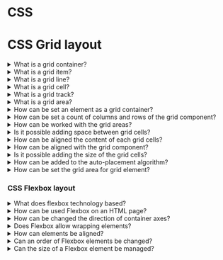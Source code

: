 # CSS

# CSS Grid layout

<details>
  <summary>What is a grid container?</summary>

  In progress ...

</details>

<details>
  <summary>What is a grid item?</summary>

  In progress ...

</details>

<details>
  <summary>What is a grid line?</summary>

  In progress ...

</details>

<details>
  <summary>What is a grid cell?</summary>

  In progress ...

</details>

<details>
  <summary>What is a grid track?</summary>

  In progress ...

</details>

<details>
  <summary>What is a grid area?</summary>

  In progress ...

</details>

<details>
  <summary>How can be set an element as a grid container?</summary>

  In progress ...

</details>

<details>
  <summary>How can be set a count of columns and rows of the grid component?</summary>

  In progress ...

</details>

<details>
  <summary>How can be worked with the grid areas?</summary>

  In progress ...

</details>

<details>
  <summary>Is it possible adding space between grid cells?</summary>

  In progress ...

</details>

<details>
  <summary>How can be aligned the content of each grid cells?</summary>

  In progress ...

</details>

<details>
  <summary>How can be aligned with the grid component?</summary>

  In progress ...

</details>

<details>
  <summary>Is it possible adding the size of the grid cells?</summary>

  In progress ...

</details>

<details>
  <summary>How can be added to the auto-placement algorithm?</summary>

  In progress ...

</details>

<details>
  <summary>How can be set the grid area for grid element?</summary>

  In progress ...

</details>

### CSS Flexbox layout

<details>
  <summary>What does flexbox technology based?</summary>

  Each of the flexbox containers has the base and secondary axis directed perpendicularly each other. Flexbox items suited on the base axis can be moved or stretched out by the secondary axis.

</details>

<details>
  <summary>How can be used Flexbox on an HTML page?</summary>

  Need to set a `display` css property of elemtn to `flex` or `inline-flex` values.

</details>

<details>
  <summary>How can be changed the direction of container axes?</summary>

  The direction of flexbox elements could be managed by `flex-direction` property into a flexbox container element. There are the next available values: `row`, `column`, `row-reverse`, `column-reverse`.

</details>

<details>
  <summary>Does Flexbox allow wrapping elements?</summary>

  A base flexbox elements behaviour is fitting elements onto one line. This behaviour can be changed by wrap property for a flexbox container. There are the next available values: `nowrap`, `wrap`, `wrap-reverse`. Moreover, possible to combine `flex-direction` and `flex-wrap` by `flex-flow` property.

</details>

<details>
  <summary>How can elements be aligned?</summary>

  Flexbox elements can be aligned by `justify-content`(the base axis) and `align-content`(the secondary axis). There are the next available properties: `flex-start`, `flex-end`, `center`, `space-between`, `space-around`. Moreover, it’s possible managing how flex items laid out along the secondary axis on the current line. There are the next available properties: `stretch`, `flex-start`, `flex-end`, `center`, `baseline`. Besides, item align could be managed for only one element by `align-self` property.

</details>

<details>
  <summary>Can an order of Flexbox elements be changed?</summary>

  Order one of the flexbox elements can change by `order` property.

</details>

<details>
  <summary>Can the size of a Flexbox element be managed?</summary>

  The `flex-grow` property defines the ability for a flex item to grow if necessary. It accepts a unitless value that serves as a proportion. It dictates what amount of the available space inside the flex container the item should take up.
  The `flex-shrink` property defines the ability for a flex item to shrink if necessary.
  The `flex-basis` property defines the default size of an element before the distribution of the remaining space.
  Moreover, there can use a combination of these properties in `flex` property.

</details>
